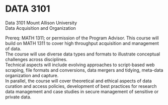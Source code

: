 # DATA 3101

Data 3101 Mount Allison University\
Data Acquisition and Organization

Prereq: MATH 1311; or permission of the Program Advisor. This course will build on MATH 1311 to cover high throughput acquisition and management of data.\
The course will use diverse data types and formats to illustrate conceptual challenges across disciplines.\
Technical aspects will include evolving approaches to script-based web scraping, file formats and conversions, data mergers and tidying, meta-data organization and capture.\
In parallel, the course will cover theoretical and ethical aspects of data curation and access policies, development of best practices for research data management and case studies in secure management of sensitive or private data.
